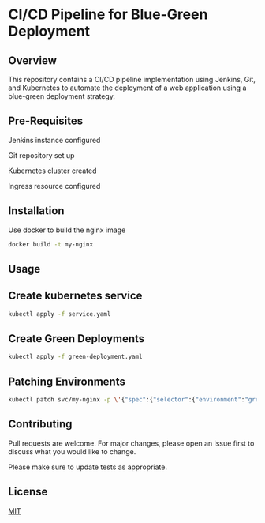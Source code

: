 # CI/CD Pipeline for Blue-Green Deployment

## Overview
This repository contains a CI/CD pipeline implementation using Jenkins, Git, and Kubernetes to automate the deployment of a web application using a blue-green deployment strategy.

## Pre-Requisites

Jenkins instance configured

Git repository set up

Kubernetes cluster created

Ingress resource configured
## Installation

Use docker to build the nginx image
```bash
docker build -t my-nginx 
```

## Usage

## Create kubernetes service
```bash
kubectl apply -f service.yaml
```
## Create Green Deployments
```bash
kubectl apply -f green-deployment.yaml
```

## Patching Environments
```bash
kubectl patch svc/my-nginx -p \'{"spec":{"selector":{"environment":"green"}}}\
```


## Contributing

Pull requests are welcome. For major changes, please open an issue first
to discuss what you would like to change.

Please make sure to update tests as appropriate.

## License

[MIT](https://choosealicense.com/licenses/mit/)
